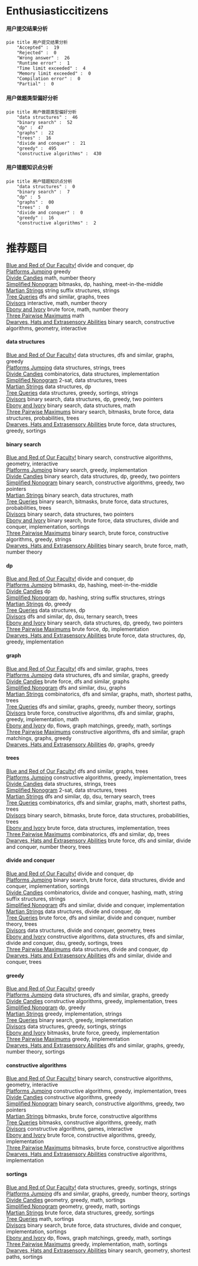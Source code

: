 # Enthusiasticcitizens
<!-- tabs:start -->
#### **用户提交结果分析**

```mermaid
pie title 用户提交结果分析
    "Accepted" :  19
    "Rejected" :  0
    "Wrong answer" :  26
    "Runtime error" :  1
    "Time limit exceeded" :  4
    "Memory limit exceeded" :  0
    "Compilation error" :  0
    "Partial" :  0
```
#### **用户做题类型偏好分析**

```mermaid
pie title 用户做题类型偏好分析
    "data structures" :  46
    "binary search" :  52
    "dp" :  47
    "graphs" :  22
    "trees" :  16
    "divide and conquer" :  21
    "greedy" :  495
    "constructive algorithms" :  430
```
#### **用户错题知识点分析**

```mermaid
pie title 用户错题知识点分析
    "data structures" :  0
    "binary search" :  7
    "dp" :  5
    "graphs" :  00
    "trees" :  0
    "divide and conquer" :  0
    "greedy" :  16
    "constructive algorithms" :  2
```
<!-- tabs:end -->
# 推荐题目
[Blue and Red of Our Faculty!](http://codeforces.com/problemset/problem/1425/B)		divide and conquer,
                        dp		  
[Platforms Jumping](https://codeforces.com/contest/1432/problem/F)		greedy		  
[Divide Candies](http://codeforces.com/problemset/problem/1056/B)		math,
                        number theory		  
[Simplified Nonogram](http://codeforces.com/problemset/problem/534/F)		bitmasks,
                        dp,
                        hashing,
                        meet-in-the-middle		  
[Martian Strings](http://codeforces.com/problemset/problem/149/E)		string suffix structures,
                        strings		  
[Tree Queries](http://codeforces.com/problemset/problem/825/G)		dfs and similar,
                        graphs,
                        trees		  
[Divisors](http://codeforces.com/problemset/problem/1033/D)		interactive,
                        math,
                        number theory		  
[Ebony and Ivory](http://codeforces.com/problemset/problem/633/A)		brute force,
                        math,
                        number theory		  
[Three Pairwise Maximums](http://codeforces.com/problemset/problem/1385/A)		math		  
[Dwarves, Hats and Extrasensory Abilities](http://codeforces.com/problemset/problem/1063/C)		binary search,
                        constructive algorithms,
                        geometry,
                        interactive		  
<!-- tabs:start -->
#### **data structures**
[Blue and Red of Our Faculty!](http://codeforces.com/problemset/problem/825/E)		data structures,
                        dfs and similar,
                        graphs,
                        greedy		  
[Platforms Jumping](http://codeforces.com/problemset/problem/1045/J)		data structures,
                        strings,
                        trees		  
[Divide Candies](http://codeforces.com/problemset/problem/364/A)		combinatorics,
                        data structures,
                        implementation		  
[Simplified Nonogram](http://codeforces.com/problemset/problem/1007/D)		2-sat,
                        data structures,
                        trees		  
[Martian Strings](http://codeforces.com/problemset/problem/425/C)		data structures,
                        dp		  
[Tree Queries](http://codeforces.com/problemset/problem/827/A)		data structures,
                        greedy,
                        sortings,
                        strings		  
[Divisors](http://codeforces.com/problemset/problem/1492/C)		binary search,
                        data structures,
                        dp,
                        greedy,
                        two pointers		  
[Ebony and Ivory](http://codeforces.com/problemset/problem/1490/G)		binary search,
                        data structures,
                        math		  
[Three Pairwise Maximums](http://codeforces.com/problemset/problem/1479/D)		binary search,
                        bitmasks,
                        brute force,
                        data structures,
                        probabilities,
                        trees		  
[Dwarves, Hats and Extrasensory Abilities](http://codeforces.com/problemset/problem/1497/A)		brute force,
                        data structures,
                        greedy,
                        sortings		  
#### **binary search**
[Blue and Red of Our Faculty!](http://codeforces.com/problemset/problem/1063/C)		binary search,
                        constructive algorithms,
                        geometry,
                        interactive		  
[Platforms Jumping](http://codeforces.com/problemset/problem/825/D)		binary search,
                        greedy,
                        implementation		  
[Divide Candies](http://codeforces.com/problemset/problem/1492/C)		binary search,
                        data structures,
                        dp,
                        greedy,
                        two pointers		  
[Simplified Nonogram](http://codeforces.com/problemset/problem/1463/D)		binary search,
                        constructive algorithms,
                        greedy,
                        two pointers		  
[Martian Strings](http://codeforces.com/problemset/problem/1490/G)		binary search,
                        data structures,
                        math		  
[Tree Queries](http://codeforces.com/problemset/problem/1479/D)		binary search,
                        bitmasks,
                        brute force,
                        data structures,
                        probabilities,
                        trees		  
[Divisors](http://codeforces.com/problemset/problem/1436/E)		binary search,
                        data structures,
                        two pointers		  
[Ebony and Ivory](http://codeforces.com/problemset/problem/1461/D)		binary search,
                        brute force,
                        data structures,
                        divide and conquer,
                        implementation,
                        sortings		  
[Three Pairwise Maximums](http://codeforces.com/problemset/problem/1493/C)		binary search,
                        brute force,
                        constructive algorithms,
                        greedy,
                        strings		  
[Dwarves, Hats and Extrasensory Abilities](http://codeforces.com/problemset/problem/1487/D)		binary search,
                        brute force,
                        math,
                        number theory		  
#### **dp**
[Blue and Red of Our Faculty!](http://codeforces.com/problemset/problem/1425/B)		divide and conquer,
                        dp		  
[Platforms Jumping](http://codeforces.com/problemset/problem/534/F)		bitmasks,
                        dp,
                        hashing,
                        meet-in-the-middle		  
[Divide Candies](http://codeforces.com/problemset/problem/269/B)		dp		  
[Simplified Nonogram](http://codeforces.com/problemset/problem/825/F)		dp,
                        hashing,
                        string suffix structures,
                        strings		  
[Martian Strings](http://codeforces.com/problemset/problem/1200/B)		dp,
                        greedy		  
[Tree Queries](http://codeforces.com/problemset/problem/425/C)		data structures,
                        dp		  
[Divisors](http://codeforces.com/problemset/problem/455/C)		dfs and similar,
                        dp,
                        dsu,
                        ternary search,
                        trees		  
[Ebony and Ivory](http://codeforces.com/problemset/problem/1492/C)		binary search,
                        data structures,
                        dp,
                        greedy,
                        two pointers		  
[Three Pairwise Maximums](https://codeforces.com/contest/1457/problem/C)		brute force,
                        dp,
                        implementation		  
[Dwarves, Hats and Extrasensory Abilities](http://codeforces.com/problemset/problem/1491/C)		brute force,
                        data structures,
                        dp,
                        greedy,
                        implementation		  
#### **graph**
[Blue and Red of Our Faculty!](http://codeforces.com/problemset/problem/825/G)		dfs and similar,
                        graphs,
                        trees		  
[Platforms Jumping](http://codeforces.com/problemset/problem/825/E)		data structures,
                        dfs and similar,
                        graphs,
                        greedy		  
[Divide Candies](http://codeforces.com/problemset/problem/246/D)		brute force,
                        dfs and similar,
                        graphs		  
[Simplified Nonogram](http://codeforces.com/problemset/problem/1167/C)		dfs and similar,
                        dsu,
                        graphs		  
[Martian Strings](http://codeforces.com/problemset/problem/1495/D)		combinatorics,
                        dfs and similar,
                        graphs,
                        math,
                        shortest paths,
                        trees		  
[Tree Queries](http://codeforces.com/problemset/problem/1176/D)		dfs and similar,
                        graphs,
                        greedy,
                        number theory,
                        sortings		  
[Divisors](http://codeforces.com/problemset/problem/1487/C)		brute force,
                        constructive algorithms,
                        dfs and similar,
                        graphs,
                        greedy,
                        implementation,
                        math		  
[Ebony and Ivory](http://codeforces.com/problemset/problem/1437/C)		dp,
                        flows,
                        graph matchings,
                        greedy,
                        math,
                        sortings		  
[Three Pairwise Maximums](http://codeforces.com/problemset/problem/1470/D)		constructive algorithms,
                        dfs and similar,
                        graph matchings,
                        graphs,
                        greedy		  
[Dwarves, Hats and Extrasensory Abilities](http://codeforces.com/problemset/problem/1476/C)		dp,
                        graphs,
                        greedy		  
#### **trees**
[Blue and Red of Our Faculty!](http://codeforces.com/problemset/problem/825/G)		dfs and similar,
                        graphs,
                        trees		  
[Platforms Jumping](http://codeforces.com/problemset/problem/827/B)		constructive algorithms,
                        greedy,
                        implementation,
                        trees		  
[Divide Candies](http://codeforces.com/problemset/problem/1045/J)		data structures,
                        strings,
                        trees		  
[Simplified Nonogram](http://codeforces.com/problemset/problem/1007/D)		2-sat,
                        data structures,
                        trees		  
[Martian Strings](http://codeforces.com/problemset/problem/455/C)		dfs and similar,
                        dp,
                        dsu,
                        ternary search,
                        trees		  
[Tree Queries](http://codeforces.com/problemset/problem/1495/D)		combinatorics,
                        dfs and similar,
                        graphs,
                        math,
                        shortest paths,
                        trees		  
[Divisors](http://codeforces.com/problemset/problem/1479/D)		binary search,
                        bitmasks,
                        brute force,
                        data structures,
                        probabilities,
                        trees		  
[Ebony and Ivory](http://codeforces.com/problemset/problem/1511/C)		brute force,
                        data structures,
                        implementation,
                        trees		  
[Three Pairwise Maximums](http://codeforces.com/problemset/problem/1499/F)		combinatorics,
                        dfs and similar,
                        dp,
                        trees		  
[Dwarves, Hats and Extrasensory Abilities](http://codeforces.com/problemset/problem/1491/E)		brute force,
                        dfs and similar,
                        divide and conquer,
                        number theory,
                        trees		  
#### **divide and conquer**
[Blue and Red of Our Faculty!](http://codeforces.com/problemset/problem/1425/B)		divide and conquer,
                        dp		  
[Platforms Jumping](http://codeforces.com/problemset/problem/1461/D)		binary search,
                        brute force,
                        data structures,
                        divide and conquer,
                        implementation,
                        sortings		  
[Divide Candies](http://codeforces.com/problemset/problem/1466/G)		combinatorics,
                        divide and conquer,
                        hashing,
                        math,
                        string suffix structures,
                        strings		  
[Simplified Nonogram](http://codeforces.com/problemset/problem/1490/D)		dfs and similar,
                        divide and conquer,
                        implementation		  
[Martian Strings](https://codeforces.com/contest/1483/problem/C)		data structures,
                        divide and conquer,
                        dp		  
[Tree Queries](http://codeforces.com/problemset/problem/1491/E)		brute force,
                        dfs and similar,
                        divide and conquer,
                        number theory,
                        trees		  
[Divisors](http://codeforces.com/problemset/problem/1303/G)		data structures,
                        divide and conquer,
                        geometry,
                        trees		  
[Ebony and Ivory](http://codeforces.com/problemset/problem/1494/D)		constructive algorithms,
                        data structures,
                        dfs and similar,
                        divide and conquer,
                        dsu,
                        greedy,
                        sortings,
                        trees		  
[Three Pairwise Maximums](http://codeforces.com/problemset/problem/1482/E)		data structures,
                        divide and conquer,
                        dp		  
[Dwarves, Hats and Extrasensory Abilities](http://codeforces.com/problemset/problem/566/C)		dfs and similar,
                        divide and conquer,
                        trees		  
#### **greedy**
[Blue and Red of Our Faculty!](https://codeforces.com/contest/1432/problem/F)		greedy		  
[Platforms Jumping](http://codeforces.com/problemset/problem/825/E)		data structures,
                        dfs and similar,
                        graphs,
                        greedy		  
[Divide Candies](http://codeforces.com/problemset/problem/827/B)		constructive algorithms,
                        greedy,
                        implementation,
                        trees		  
[Simplified Nonogram](http://codeforces.com/problemset/problem/1200/B)		dp,
                        greedy		  
[Martian Strings](https://codeforces.com/contest/1086/problem/C)		greedy,
                        implementation,
                        strings		  
[Tree Queries](http://codeforces.com/problemset/problem/825/D)		binary search,
                        greedy,
                        implementation		  
[Divisors](http://codeforces.com/problemset/problem/827/A)		data structures,
                        greedy,
                        sortings,
                        strings		  
[Ebony and Ivory](http://codeforces.com/problemset/problem/1494/B)		bitmasks,
                        brute force,
                        greedy,
                        implementation		  
[Three Pairwise Maximums](http://codeforces.com/problemset/problem/825/C)		greedy,
                        implementation		  
[Dwarves, Hats and Extrasensory Abilities](http://codeforces.com/problemset/problem/1176/D)		dfs and similar,
                        graphs,
                        greedy,
                        number theory,
                        sortings		  
#### **constructive algorithms**
[Blue and Red of Our Faculty!](http://codeforces.com/problemset/problem/1063/C)		binary search,
                        constructive algorithms,
                        geometry,
                        interactive		  
[Platforms Jumping](http://codeforces.com/problemset/problem/827/B)		constructive algorithms,
                        greedy,
                        implementation,
                        trees		  
[Divide Candies](http://codeforces.com/problemset/problem/1493/A)		constructive algorithms,
                        greedy		  
[Simplified Nonogram](http://codeforces.com/problemset/problem/1463/D)		binary search,
                        constructive algorithms,
                        greedy,
                        two pointers		  
[Martian Strings](https://codeforces.com/contest/1456/problem/B)		bitmasks,
                        brute force,
                        constructive algorithms		  
[Tree Queries](http://codeforces.com/problemset/problem/1492/D)		bitmasks,
                        constructive algorithms,
                        greedy,
                        math		  
[Divisors](https://codeforces.com/contest/1504/problem/D)		constructive algorithms,
                        games,
                        interactive		  
[Ebony and Ivory](https://codeforces.com/contest/1483/problem/A)		brute force,
                        constructive algorithms,
                        greedy,
                        implementation		  
[Three Pairwise Maximums](https://codeforces.com/contest/1457/problem/D)		bitmasks,
                        brute force,
                        constructive algorithms		  
[Dwarves, Hats and Extrasensory Abilities](http://codeforces.com/problemset/problem/1513/A)		constructive algorithms,
                        implementation		  
#### **sortings**
[Blue and Red of Our Faculty!](http://codeforces.com/problemset/problem/827/A)		data structures,
                        greedy,
                        sortings,
                        strings		  
[Platforms Jumping](http://codeforces.com/problemset/problem/1176/D)		dfs and similar,
                        graphs,
                        greedy,
                        number theory,
                        sortings		  
[Divide Candies](https://codeforces.com/contest/1496/problem/C)		geometry,
                        greedy,
                        math,
                        sortings		  
[Simplified Nonogram](http://codeforces.com/problemset/problem/1495/A)		geometry,
                        greedy,
                        math,
                        sortings		  
[Martian Strings](http://codeforces.com/problemset/problem/1497/A)		brute force,
                        data structures,
                        greedy,
                        sortings		  
[Tree Queries](http://codeforces.com/problemset/problem/1427/A)		math,
                        sortings		  
[Divisors](http://codeforces.com/problemset/problem/1461/D)		binary search,
                        brute force,
                        data structures,
                        divide and conquer,
                        implementation,
                        sortings		  
[Ebony and Ivory](http://codeforces.com/problemset/problem/1437/C)		dp,
                        flows,
                        graph matchings,
                        greedy,
                        math,
                        sortings		  
[Three Pairwise Maximums](http://codeforces.com/problemset/problem/1473/A)		greedy,
                        implementation,
                        math,
                        sortings		  
[Dwarves, Hats and Extrasensory Abilities](http://codeforces.com/problemset/problem/1486/B)		binary search,
                        geometry,
                        shortest paths,
                        sortings		  
<!-- tabs:end -->
